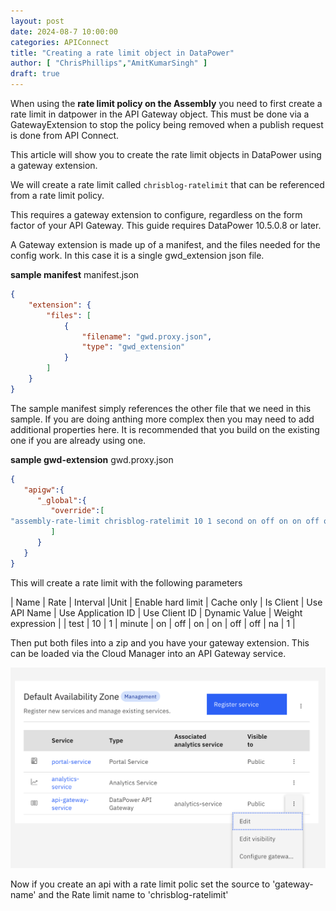 ```yaml
---
layout: post
date: 2024-08-7 10:00:00
categories: APIConnect
title: "Creating a rate limit object in DataPower"
author: [ "ChrisPhillips","AmitKumarSingh" ]
draft: true
---
```


When using the **rate limit policy on the Assembly** you need to first create a rate limit in datpower in the API Gateway object. This must be done via a GatewayExtension to stop the policy being removed when a publish request is done from API Connect.

This article will show you to create the rate limit objects in DataPower using a gateway extension.

We will create a rate limit called `chrisblog-ratelimit` that can be referenced from a rate limit policy.
<!--more-->

This requires a gateway extension to configure, regardless on the form factor of your API Gateway.  This guide requires DataPower 10.5.0.8 or later.

A Gateway extension is made up of a manifest, and the files needed for the config work. In this case it is a single gwd_extension json file.

**sample manifest**
manifest.json
```json
{
	"extension": {
		"files": [
			{
				"filename": "gwd.proxy.json",
				"type": "gwd_extension"
			}
		]
	}
}
```

The sample manifest simply references the other file that we need in this sample. If you are doing anthing more complex then you may need to add additional properties here. It is recommended that you build on the existing one if you are already using one.

**sample gwd-extension**
gwd.proxy.json
```json
{
   "apigw":{
      "_global":{
         "override":[
"assembly-rate-limit chrisblog-ratelimit 10 1 second on off on on off off na 1"
         ]
      }
   }
}
```

This will create a rate limit with the following parameters

| Name | Rate | Interval |Unit | Enable hard limit | Cache only | Is Client | Use API Name | Use Application ID | Use Client ID | Dynamic Value | Weight expression |
| test | 10 | 1 | minute | on | off | on | on | off | off | na | 1 |


Then put both files into a zip and you have your gateway extension. This can be loaded via the Cloud Manager into an API Gateway service.

![](/images/gwx.png)


Now if you create an api with a rate limit polic set the source to 'gateway-name' and the Rate limit name to 'chrisblog-ratelimit'
